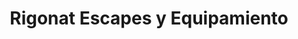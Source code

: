 ---
title: "Rigonat Escapes y Equipamiento"
url: /rufino/rigonat-escapes-y-equipamiento/
shop: Autoteile
---
